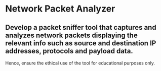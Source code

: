# Network Packet Analyzer
## Develop a packet sniffer tool that captures and analyzes network packets displaying the relevant info such as source and destination IP addresses, protocols and payload data.<br>
Hence, ensure the ethical use of the tool for educational purposes only.
